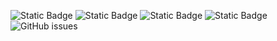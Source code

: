 ![Static Badge](https://img.shields.io/badge/blacklists-61-000000) ![Static Badge](https://img.shields.io/badge/blacklisted-3006829-cc0000) ![Static Badge](https://img.shields.io/badge/whitelisted-2250-00CC00) ![Static Badge](https://img.shields.io/badge/streaming_blacklist-28107-000000) ![GitHub issues](https://img.shields.io/github/issues/fabriziosalmi/blacklists)
